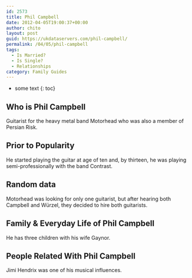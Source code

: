 ```yaml
---
id: 2573
title: Phil Campbell
date: 2012-04-05T19:00:37+00:00
author: chito
layout: post
guid: https://ukdataservers.com/phil-campbell/
permalink: /04/05/phil-campbell
tags:
  - Is Married?
  - Is Single?
  - Relationships
category: Family Guides
---
```


* some text
{: toc}
          
          
## Who is  Phil Campbell
                  
                  
                  
Guitarist for the heavy metal band Motorhead who was also a member of Persian Risk.
                  
                
                
                
## Prior to Popularity 
                  
                  
                  
He started playing the guitar at age of ten and, by thirteen, he was playing semi-professionally with the band Contrast.
                  
                
                
                
## Random data 
                  
                  
                  
Motorhead was looking for only one guitarist, but after hearing both Campbell and Würzel, they decided to hire both guitarists.
                  
                
                
                
## Family & Everyday Life of Phil Campbell
                  
                  
                  
He has three children with his wife Gaynor.
                  
                
                
                
## People Related With  Phil Campbell
                  
                  
                  
Jimi Hendrix was one of his musical influences.
                  
                
              
            
          
          
          
    
    
  
